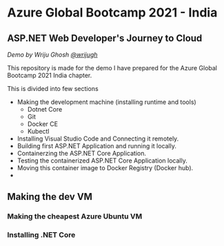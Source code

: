 # Azure Global Bootcamp 2021 - India

## ASP.NET Web Developer's Journey to Cloud

*Demo by Wriju Ghosh [@wrijugh](https://twitter.com/wrijugh)*

This repository is made for the demo I have prepared for the Azure Global Bootcamp 2021 India chapter.

This is divided into few sections
- Making the development machine (installing runtime and tools)
  - Dotnet Core
  - Git
  - Docker CE
  - Kubectl
- Installing Visual Studio Code and Connecting it remotely.
- Building first ASP.NET Application and running it locally.
- Containerzing the ASP.NET Core Application.
- Testing the containerized ASP.NET Core Application locally.
- Moving this container image to Docker Registry (Docker hub).
-  

## Making the dev VM

### Making the cheapest Azure Ubuntu VM


### Installing .NET Core

